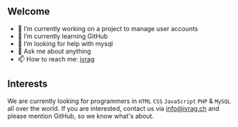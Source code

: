 ## Welcome

- 🔭 I’m currently working on a project to manage user accounts
- 🌱 I’m currently learning GitHub
- 🤔 I’m looking for help with mysql
- 💬 Ask me about anything
- 📫 How to reach me: [ivrag](mailto:info@ivrag.ch)

## Interests

We are currently looking for programmers in `HTML` `CSS` `JavaScript` `PHP` & `MySQL` all over the world.
If you are interested, contact us via [info@ivrag.ch](mailto:info@ivrag.ch) and please mention GitHub, so we know what's about.
